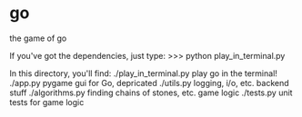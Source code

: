 # go
the game of go

If you've got the dependencies, just type:
    >>> python play_in_terminal.py

In this directory, you'll find:
    ./play_in_terminal.py   play go in the terminal!
    ./app.py                pygame gui for Go, depricated
    ./utils.py              logging, i/o, etc. backend stuff
    ./algorithms.py         finding chains of stones, etc. game logic
    ./tests.py              unit tests for game logic
